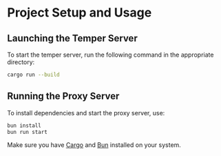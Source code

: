 # Project Setup and Usage

## Launching the Temper Server

To start the temper server, run the following command in the appropriate directory:

```sh
cargo run --build
```

## Running the Proxy Server

To install dependencies and start the proxy server, use:

```sh
bun install
bun run start
```

Make sure you have [Cargo](https://doc.rust-lang.org/cargo/getting-started/installation.html) and [Bun](https://bun.sh/docs/installation) installed on your system.
